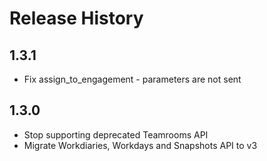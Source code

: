 # Release History

## 1.3.1
* Fix assign_to_engagement - parameters are not sent

## 1.3.0
* Stop supporting deprecated Teamrooms API
* Migrate Workdiaries, Workdays and Snapshots API to v3
